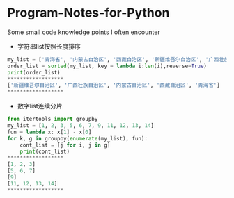# Program-Notes-for-Python
Some small code knowledge points I often encounter

- 字符串list按照长度排序
```python
my_list = ['青海省', '内蒙古自治区', '西藏自治区', '新疆维吾尔自治区', '广西壮族自治区']  
order_list = sorted(my_list, key = lambda i:len(i),reverse=True)  
print(order_list) 
******************
['新疆维吾尔自治区', '广西壮族自治区', '内蒙古自治区', '西藏自治区', '青海省']  
******************
```

- 数字list连续分片
```python
from itertools import groupby
my_list = [1, 2, 3, 5, 6, 7, 9, 11, 12, 13, 14]
fun = lambda x: x[1] - x[0]
for k, g in groupby(enumerate(my_list), fun):
    cont_list = [j for i, j in g]
    print(cont_list)
******************
[1, 2, 3]
[5, 6, 7]
[9]
[11, 12, 13, 14]
******************
```
